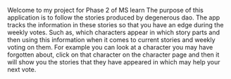 Welcome to my project for Phase 2 of MS learn
The purpose of this application is to follow the stories produced by degenerous dao. 
The app tracks the information in these stories so that you have an edge during the weekly votes. Such as, which characters appear in which story parts and then using this information when it comes to current stories and weekly voting on them.
For example you can look at a character you may have forgotten about, click on that character on the character page and then it will show you the stories that they have appeared in which may help your next vote.
